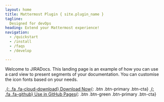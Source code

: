 ```yaml
---
layout: home
title: Mattermost Plugin { site.plugin_name }
tagline: 
  Designed for devOps
heading: Extend your Mattermost experience!
navigation:
  - /quickstart
  - /install
  - /faqs
  - /develop

---
```


Welcome to JIRADocs.
This landing page is an example of how you can use a card view to present segments of your documentation.
You can customise the icon fonts based on your needs.

<div class="cta-container">

[*&nbsp;*{: .fa .fa-cloud-download} Download Now][PRETTYDOCS]{: .btn .btn-primary .btn-cta}
[*&nbsp;*{: .fa .fa-github} Use in GitHub Pages][GHPAGES]{: .btn .btn-green .btn-primary .btn-cta}

</div>

[PRETTYDOCS]: https://themes.3rdwavemedia.com/website-templates/prettydocs-free-bootstrap-theme-developers-and-startups/
[GHPAGES]: https://github.com/LeakyAbstractions/pretty-docs/tree/gh-pages
